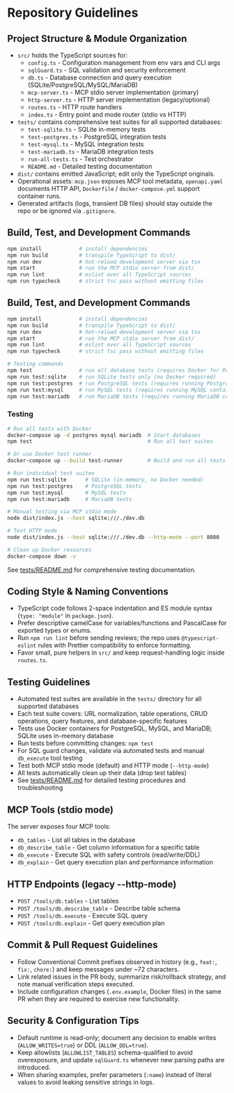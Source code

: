 # Repository Guidelines

## Project Structure & Module Organization
- `src/` holds the TypeScript sources for:
  - `config.ts` - Configuration management from env vars and CLI args
  - `sqlGuard.ts` - SQL validation and security enforcement
  - `db.ts` - Database connection and query execution (SQLite/PostgreSQL/MySQL/MariaDB)
  - `mcp-server.ts` - MCP stdio server implementation (primary)
  - `http-server.ts` - HTTP server implementation (legacy/optional)
  - `routes.ts` - HTTP route handlers
  - `index.ts` - Entry point and mode router (stdio vs HTTP)
- `tests/` contains comprehensive test suites for all supported databases:
  - `test-sqlite.ts` - SQLite in-memory tests
  - `test-postgres.ts` - PostgreSQL integration tests
  - `test-mysql.ts` - MySQL integration tests
  - `test-mariadb.ts` - MariaDB integration tests
  - `run-all-tests.ts` - Test orchestrator
  - `README.md` - Detailed testing documentation
- `dist/` contains emitted JavaScript; edit only the TypeScript originals.
- Operational assets: `mcp.json` exposes MCP tool metadata, `openapi.yaml` documents HTTP API, `Dockerfile` / `docker-compose.yml` support container runs.
- Generated artifacts (logs, transient DB files) should stay outside the repo or be ignored via `.gitignore`.

## Build, Test, and Development Commands
```bash
npm install            # install dependencies
npm run build          # transpile TypeScript to dist/
npm run dev            # hot-reload development server via tsx
npm start              # run the MCP stdio server from dist/
npm run lint           # eslint over all TypeScript sources
npm run typecheck      # strict tsc pass without emitting files
```

## Build, Test, and Development Commands
```bash
npm install            # install dependencies
npm run build          # transpile TypeScript to dist/
npm run dev            # hot-reload development server via tsx
npm start              # run the MCP stdio server from dist/
npm run lint           # eslint over all TypeScript sources
npm run typecheck      # strict tsc pass without emitting files

# Testing commands
npm test               # run all database tests (requires Docker for PostgreSQL/MySQL/MariaDB)
npm run test:sqlite    # run SQLite tests only (no Docker required)
npm run test:postgres  # run PostgreSQL tests (requires running PostgreSQL container)
npm run test:mysql     # run MySQL tests (requires running MySQL container)
npm run test:mariadb   # run MariaDB tests (requires running MariaDB container)
```

### Testing
```bash
# Run all tests with Docker
docker-compose up -d postgres mysql mariadb  # Start databases
npm test                                     # Run all test suites

# Or use Docker test runner
docker-compose up --build test-runner        # Build and run all tests in container

# Run individual test suites
npm run test:sqlite      # SQLite (in-memory, no Docker needed)
npm run test:postgres    # PostgreSQL tests
npm run test:mysql       # MySQL tests
npm run test:mariadb     # MariaDB tests

# Manual testing via MCP stdio mode
node dist/index.js --host sqlite:///./dev.db

# Test HTTP mode
node dist/index.js --host sqlite:///./dev.db --http-mode --port 8080

# Clean up Docker resources
docker-compose down -v
```

See [tests/README.md](tests/README.md) for comprehensive testing documentation.

## Coding Style & Naming Conventions
- TypeScript code follows 2-space indentation and ES module syntax (`type: "module"` in `package.json`).
- Prefer descriptive camelCase for variables/functions and PascalCase for exported types or enums.
- Run `npm run lint` before sending reviews; the repo uses `@typescript-eslint` rules with Prettier compatibility to enforce formatting.
- Favor small, pure helpers in `src/` and keep request-handling logic inside `routes.ts`.

## Testing Guidelines
- Automated test suites are available in the `tests/` directory for all supported databases
- Each test suite covers: URL normalization, table operations, CRUD operations, query features, and database-specific features
- Tests use Docker containers for PostgreSQL, MySQL, and MariaDB; SQLite uses in-memory database
- Run tests before committing changes: `npm test`
- For SQL guard changes, validate via automated tests and manual `db_execute` tool testing
- Test both MCP stdio mode (default) and HTTP mode (`--http-mode`)
- All tests automatically clean up their data (drop test tables)
- See [tests/README.md](tests/README.md) for detailed testing procedures and troubleshooting

## MCP Tools (stdio mode)
The server exposes four MCP tools:
- `db_tables` - List all tables in the database
- `db_describe_table` - Get column information for a specific table
- `db_execute` - Execute SQL with safety controls (read/write/DDL)
- `db_explain` - Get query execution plan and performance information

## HTTP Endpoints (legacy --http-mode)
- `POST /tools/db.tables` - List tables
- `POST /tools/db.describe_table` - Describe table schema
- `POST /tools/db.execute` - Execute SQL query
- `POST /tools/db.explain` - Get query execution plan

## Commit & Pull Request Guidelines
- Follow Conventional Commit prefixes observed in history (e.g., `feat:`, `fix:`, `chore:`) and keep messages under ~72 characters.
- Link related issues in the PR body, summarize risk/rollback strategy, and note manual verification steps executed.
- Include configuration changes (`.env.example`, Docker files) in the same PR when they are required to exercise new functionality.

## Security & Configuration Tips
- Default runtime is read-only; document any decision to enable writes (`ALLOW_WRITES=true`) or DDL (`ALLOW_DDL=true`).
- Keep allowlists (`ALLOWLIST_TABLES`) schema-qualified to avoid overexposure, and update `sqlGuard.ts` whenever new parsing paths are introduced.
- When sharing examples, prefer parameters (`:name`) instead of literal values to avoid leaking sensitive strings in logs.
